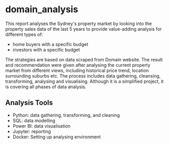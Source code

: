 # domain_analysis

This report analyses the Sydney's property market by looking into the property sales data of the last 5 years to provide value-adding analysis for different types of:

- home buyers with a specific budget
- investors with a specific budget

The strategies are based on data scraped from Domain website. The result and recommendation were given after analysing the current property market from different views, including historical price trend, location surrounding suburbs etc. The process includes data gathering, cleansing, transforming, analysing and visualising. Although it is a simplified project, it is covering all phases of data analysis.

## Analysis Tools

- Python: data gathering, transforming, and cleaning
- SQL: data modelling
- Power BI: data visualisation
- Jupyter: reporting
- Docker: Setting up analysing environment
